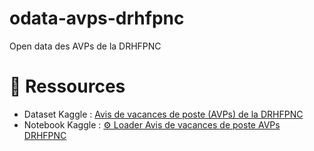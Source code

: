 # odata-avps-drhfpnc

Open data des AVPs de la DRHFPNC

# 📑 Ressources

- Dataset Kaggle : [Avis de vacances de poste (AVPs) de la DRHFPNC](https://www.kaggle.com/datasets/adriensales/avis-de-vacances-de-poste-avps-de-la-drhfpnc)
- Notebook Kaggle : [⚙ Loader Avis de vacances de poste AVPs DRHFPNC](https://www.kaggle.com/code/adriensales/loader-avis-de-vacances-de-poste-avps-drhfpnc)
